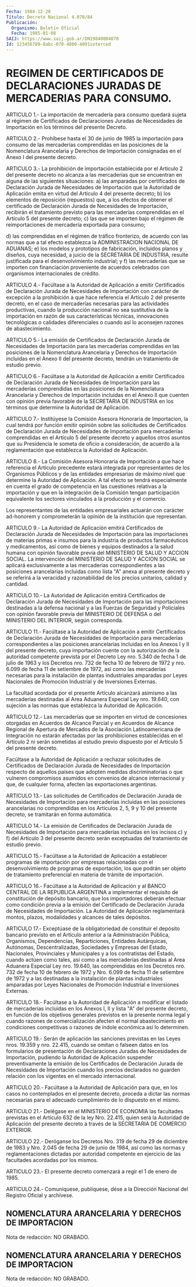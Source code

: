 ```yaml
---
Fecha: 1984-12-28
Título: Decreto Nacional 4.070/84
Publicación:
  Organismo: Boletín Oficial
  Fecha: 1985-01-08
SAIJ: https://www.saij.gob.ar/DN19840004070
Id: 123456789-0abc-070-4000-4891soterced
---
```

# REGIMEN DE CERTIFICADOS DE DECLARACIONES JURADAS DE MERCADERIAS PARA CONSUMO.

<a id="1"></a>
ARTICULO  1.-  La  importación  de  mercadería para consumo quedará sujeta  al  régimen de Certificados de  Declaraciones  Juradas  de Necesidades de  Importación  en  los términos del presente Decreto.

<a id="2"></a>
ARTICULO  2.- Prohíbese hasta el 30 de junio de 1985 la importación para consumo  de  las mercaderías comprendidas en las posiciones de la Nomenclatura Arancelaria  y  Derechos de Importación consignadas en el Anexo I del presente decreto.

<a id="3"></a>
ARTICULO  3.-  La  prohibición  de  importación  establecida por el Articulo  2  del presente decreto no alcanza a las mercaderías  que se encuentran  en  alguna  de  las  siguientes  situaciones: a) las amparadas por certificados de Declaración Jurada  de Necesidades de Importación  que  la  Autoridad de Aplicación emita en  virtud  del Artículo 4 del presente  decreto;  b)  los  elementos de reposición (repuestos)  que,  a  los  efectos  de  obtener el  certificado  de Declaración  Jurada  de  Necesidades de Importación,  recibirán  el tratamiento  previsto  para  las  mercaderías  comprendidas  en  el Artículo 5 del presente  decreto;  c)  las  que se importen bajo el régimen  de reimportaciones de mercadería exportada  para  consumo;

d)  las comprendidas  en  el  régimen  de  tráfico  fronterizo,  de acuerdo con las normas que a tal efecto establezca la ADMINISTRACION  NACIONAL DE ADUANAS; e) los modelos y prototipos de fabricación, incluidos  planos  y diseños, cuya necesidad, a juicio de  la  SECRETARIA  DE  INDUSTRIA,  resulte   justificada  para  el desenvolvimiento industrial; y f) las mercaderías  que  se importen con  financiación proveniente de acuerdos celebrados con organismos internacionales de crédito.

<a id="4"></a>
ARTICULO  4.-  Facúltase  a  la  Autoridad  de  Aplicación a emitir Certificados  de Declaración Jurada de Necesidades  de  Importación con carácter de  excepción  a  la prohibición a que hace referencia el  Artículo 2 del presente decreto,  en  el  caso  de  mercaderías necesarias  para  las actividades productivas, cuando la producción nacional no sea sustitutiva  de  la  importación  en  razón  de sus características  técnicas,  innovaciones  tecnológicas  o calidades diferenciales  o cuando así lo aconsejen razones de abastecimiento.

<a id="5"></a>
ARTICULO 5.- La emisión de Certificados de Declaración Jurada de Necesidades de Importación para las mercaderías comprendidas en las posiciones de la Nomenclatura Arancelaria y Derechos de Importación incluidas en el Anexo II del presente decreto, tendrán un tratamiento de estudio previo.

<a id="6"></a>
ARTICULO 6.- Facúltase a la Autoridad de Aplicación a emitir Certificados de Declaración Jurada de Necesidades de Importación para las mercaderías comprendidas en las posiciones de la Nomenclatura Arancelaria y Derechos de Importación incluidas en el Anexo II que cuenten con opinión previa favorable de la SECRETARIA DE INDUSTRIA en los términos que determine la Autoridad de Aplicación.

<a id="7"></a>
ARTICULO    7.-   Institúyese  la  Comisión  Asesora  Honoraria  de Importacion, la cual  tendrá  por  función emitir opinión sobre las solicitudes de Certificados de Declaración  Jurada  de  Necesidades de Importación para mercaderías comprendidas en el Artículo  5  del presente  decreto  y  aquellos  otros asuntos que su Presidencia le someta de oficio a consideración,  de  acuerdo  a la reglamentación que establezca la Autoridad de Aplicación.

<a id="8"></a>
ARTICULO  8.-  La  Comisión  Asesora Honoraria de Importación a que hace  referencia  el  Artículo  precedente   estará  integrada  por representantes  de  los  Organismos Públicos y  de  las  entidades empresarias  de  máximo  nivel    que  determine  la  Autoridad  de Aplicación.  A  tal efecto se tendrá  especialmente  en  cuenta  el grado de competencia  en  las cuestiones relativas a la importación y  que  en  la  integración de  la  Comisión  tengan  participación equivalente los sectores  vinculados a la producción y el comercio.

Los  representantes  de las entidades  empresariales  actuarán  con carácter ad-honorem y  comprometerán  la  opinión de la institución que representan.

<a id="9"></a>
ARTICULO  9.-  La  Autoridad  de Aplicación emitirá Certificados de Declaración  Jurada  de  Necesidades    de   Importación  para  las importaciones  de materias primas e insumos para  la  industria  de productos farmacéuticos  y  medicamentos,  así  como  de  bienes  y equipos  destinados  a la salud humana con opinión favorable previa del  MINISTERIO DE SALUD  Y  ACCION  SOCIAL.  La  intervención  del MINISTERIO  DE  SALUD  Y ACCION SOCIAL se aplicará exclusivamente a las  mercaderías correspondientes  a  las  posiciones  arancelarias incluidas  como lista "A" anexa al presente decreto y se referirá a la veracidad  y  razonabilidad  de los precios unitarios, calidad y cantidad.

<a id="10"></a>
ARTICULO 10.- La Autoridad de Aplicación emitirá Certificados de Declaración Jurada de Necesidades de Importación para las importaciones destinadas a la defensa nacional y a las Fuerzas de Seguridad y Policiales con opinión favorable previa del MINISTERIO DE DEFENSA o del MINISTERIO DEL INTERIOR, según corresponda.

<a id="11"></a>
ARTICULO 11.- Facúltase a la Autoridad de Aplicación a emitir Certificados de Declaración Jurada de Necesidades de Importación para mercaderías correspondientes a las posiciones arancelarias incluidas en los Anexos I y II del presente decreto, cuya importación cuente con la autorización de la autoridad competente prevista por el Decreto Ley nro. 5.340 de fecha 1 de julio de 1963 y los Decretos nro. 732 de fecha 10 de febrero de 1972 y nro. 6.099 de fecha 11 de setiembre de 1972, así como las mercaderías necesarias para la instalación de plantas industriales amparadas por Leyes Nacionales de Promoción Industrial y de Inversiones Externas.

La facultad acordada por el presente Artículo alcanzará asimismo a las mercaderías destinadas al Area Aduanera Especial Ley nro. 19.640, con sujeción a las normas que establezca la Autoridad de Aplicación.

<a id="12"></a>
ARTICULO  12.-  Las  mercaderías  que  se  importen  en  virtud  de concesiones  otorgadas en Acuerdos de Alcance Parcial y en Acuerdos de Alcance Regional  de  Apertura  de  Mercados  de  la  Asociación Latinoamericana   de  Integración  no  estarán  afectadas  por  las prohibiciones establecidas  en  el Artículo 2 ni serán sometidas al estudio previo dispuesto por el Artículo  5  del  presente  decreto.

Facúltase  a  la Autoridad de Aplicación a rechazar solicitudes  de Certificados de  Declaración  Jurada  de Necesidades de Importación respecto de aquellos países que adopten  medidas discriminatorias o que  vulneren  compromisos  asumidos  en  convenios    de   alcance internacional  y que, de cualquier forma, afecten las exportaciones argentinas.

<a id="13"></a>
ARTICULO 13.- Las solicitudes de Certificados de Declaración Jurada de Necesidades de Importación para mercaderías incluidas en las posiciones arancelarias no comprendidas en los Artículos 2, 5, 9 y 10 del presente decreto, se tramitarán en forma automática.

<a id="14"></a>
ARTICULO 14.- La emisión de Certificados de Declaración Jurada de Necesidades de Importación para mercaderías incluidas en los incisos c) y f) del Artículo 3 del presente decreto serán exceptuadas del tratamiento de estudio previo.

<a id="15"></a>
ARTICULO 15.- Facúltase a la Autoridad de Aplicación a establecer programas de importación por empresas relacionadas con el desenvolvimiento de programas de exportación, los que podrán ser objeto de tratamiento preferencial en materia de trámite de importación.

<a id="16"></a>
ARTICULO 16.- Facúltase a la Autoridad de Aplicación y al BANCO CENTRAL DE LA REPUBLICA ARGENTINA a implementar el requisito de constitución de depósito bancario, que los importadores deberán efectuar como condición previa a la emisión del Certificado de Declaración Jurada de Necesidades de Importación. La Autoridad de Aplicación reglamentará montos, plazos, modalidades y alcances de tales depósitos.

<a id="17"></a>
ARTICULO 17.- Exceptúase de la obligatoriedad de constituir el depósito bancario previsto en el Artículo anterior a la Administración Pública, Organismos, Dependencias, Reparticiones, Entidades Autárquicas, Autónomas, Descentralizadas, Sociedades y Empresas del Estado, Nacionales, Provinciales y Municipales y a los contratistas del Estado, cuando actúen como tales, así como a las mercaderías destinadas al Area Aduanera Especial Ley nro. 19.640, las comprendidas en los Decretos nro. 732 de fecha 10 de febrero de 1972 y Nro. 6.099 de fecha 11 de setiembre de 1972 y a las destinadas a la instalación de plantas industriales amparadas por Leyes Nacionales de Promoción Industrial e Inversiones Externas.

<a id="18"></a>
ARTICULO 18.- Facúltase a la Autoridad de Aplicación a modificar el listado de mercaderías incluidas en los Anexos I, II y lista "A" del presente decreto, en función de los objetivos generales previstos en la presente norma legal y cuando razones de comercialización afecten el normal abastecimiento en condiciones competitivas o razones de índole económica así lo determinen.

<a id="19"></a>
ARTICULO 19.- Serán de aplicación las sanciones previstas en las Leyes nros. 19.359 y nro. 22.415, cuando se omitan o falseen datos en los formularios de presentación de Declaraciones Juradas de Necesidades de Importación, pudiendo la Autoridad de Aplicación suspender preventivamente la emisión de los Certificados de Declaración Jurada de Necesidades de Importación cuando los precios declarados no guarden relación con los vigentes en el mercado internacional.

<a id="20"></a>
ARTICULO 20.- Facúltase a la Autoridad de Aplicación para que, en los casos no contemplados en el presente decreto, proceda a dictar las normas necesarias para el adecuado cumplimiento de lo dispuesto en el mismo.

<a id="21"></a>
ARTICULO 21.- Delégase en el MINISTERIO DE ECONOMIA las facultades previstas en el Artículo 632 de la ley Nro. 22.415, quien será la Autoridad de Aplicación del presente decreto a través de la SECRETARIA DE COMERCIO EXTERIOR.

<a id="22"></a>
ARTICULO 22.- Deróganse los Decretos Nro. 319 de fecha 29 de diciembre de 1983 y Nro. 2.045 de fecha 29 de junio de 1984, así como las normas y reglamentaciones dictadas por autoridad competente en ejercicio de las facultades acordadas por los mismos.

<a id="23"></a>
ARTICULO 23.- El presente decreto comenzará a regir el 1 de enero de 1985.

<a id="24"></a>
ARTICULO    24.-  Comuníquese,  publíquese,  dése  a  la  Dirección Nacional del Registro Oficial y archívese.

## NOMENCLATURA ARANCELARIA Y DERECHOS DE IMPORTACION

<a id="1"></a>
Nota de redacción: NO GRABADO.

## NOMENCLATURA ARANCELARIA Y DERECHOS DE IMPORTACION

<a id="1"></a>
Nota de redacción: NO GRABADO.